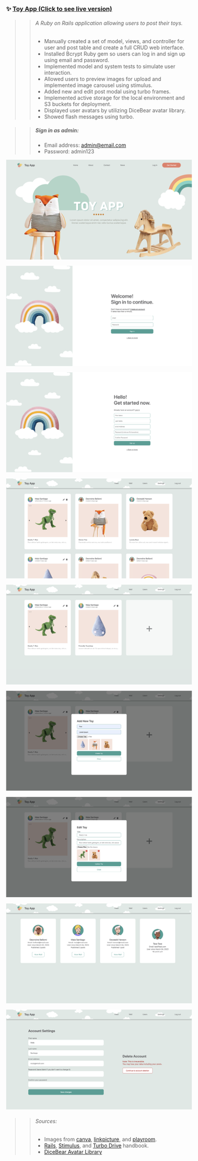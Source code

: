### ✨ [Toy App (Click to see live version)](https://toy-app-pqe2.onrender.com/)

>> ###### *A Ruby on Rails application allowing users to post their toys.*
>> - Manually created a set of model, views, and controller for user and post table and create a full CRUD web interface.
>> - Installed Bcrypt Ruby gem so users can log in and sign up using email and password.
>> - Implemented model and system tests to simulate user interaction.
>> - Allowed users to preview images for upload and implemented image carousel using stimulus.
>> - Added new and edit post modal using turbo frames.
>> - Implemented active storage for the local environment and S3 buckets for deployment.
>> - Displayed user avatars by utilizing DiceBear avatar library.
>> - Showed flash messages using turbo.

>> ##### **Sign in as admin:**
>> - Email address: admin@email.com
>> - Password: admin123

![Home Page](app/assets/images/homepage.png)

![Log In Page](app/assets/images/login.png)

![Sign Up Page](app/assets/images/signup.png)

![Feed Page](app/assets/images/feed.png)

![Wall Page](app/assets/images/wall.png)

![Add New Post Modal](app/assets/images/add.png)

![Edit Post Modal](app/assets/images/edit.png)

![Users Page](app/assets/images/users.png)

![Settings Page](app/assets/images/settings.png)

>> ###### Sources:
>> - Images from [canva](canva.com), [linkpicture](linkpicture.com), and [playroom](https://playroom.qodeinteractive.com).
>> - [Rails](https://drive.google.com/file/d/1lx8bkaXAfSo9rv20O_ZOpeFmEZkgmjyc/view), [Stimulus](stimulus.hotwired.dev), and [Turbo Drive](https://www.hotrails.dev/turbo-rails/turbo-drive) handbook.
>> - [DiceBear Avatar Library](https://avatars.dicebear.com/)
